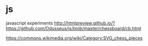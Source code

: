 # js
javascript experiments
http://htmlpreview.github.io/?https://github.com/Odusseus/js/blob/master/chessboard/cb.html

https://commons.wikimedia.org/wiki/Category:SVG_chess_pieces